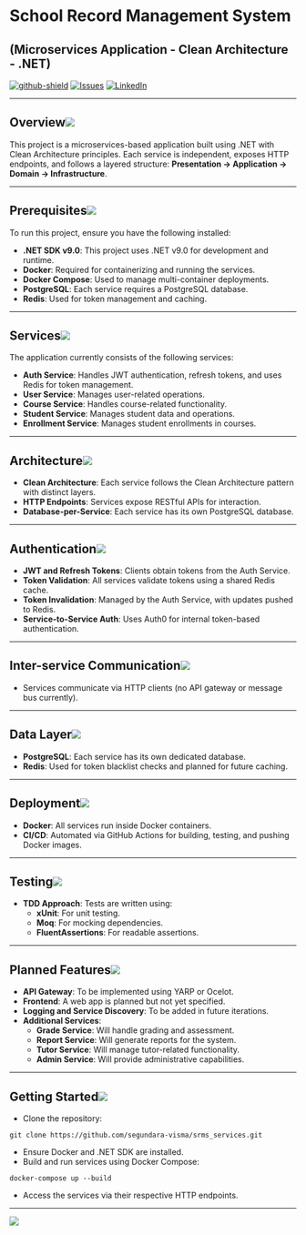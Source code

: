 ﻿# School Record Management System

## (Microservices Application - Clean Architecture - .NET)

[![github-shield]][github-url]
[![Issues][issues-shield]][issues-url]
[![LinkedIn][linkedin-shield]][linkedin-url]

---

## Overview[![](./src/assets/images/pin.jpg)](#introduction)

This project is a microservices-based application built using .NET with Clean Architecture principles. Each service is independent, exposes HTTP endpoints, and follows a layered structure: **Presentation → Application → Domain → Infrastructure**.

---

## Prerequisites[![](./src/assets/images/pin.jpg)](#prerequisites)
To run this project, ensure you have the following installed:
* **.NET SDK v9.0**: This project uses .NET v9.0 for development and runtime.
* **Docker**: Required for containerizing and running the services.
* **Docker Compose**: Used to manage multi-container deployments.
* **PostgreSQL**: Each service requires a PostgreSQL database.
* **Redis**: Used for token management and caching.

---

## Services[![](./src/assets/images/pin.jpg)](#pre-commit-hook)

The application currently consists of the following services:
* **Auth Service**: Handles JWT authentication, refresh tokens, and uses Redis for token management.
* **User Service**: Manages user-related operations.
* **Course Service**: Handles course-related functionality.
* **Student Service**: Manages student data and operations.
* **Enrollment Service**: Manages student enrollments in courses.

---

## Architecture[![](./src/assets/images/pin.jpg)](#pre-commit-hook)
* **Clean Architecture**: Each service follows the Clean Architecture pattern with distinct layers.
* **HTTP Endpoints**: Services expose RESTful APIs for interaction.
* **Database-per-Service**: Each service has its own PostgreSQL database.

---

## Authentication[![](./src/assets/images/pin.jpg)](#pre-commit-hook)
* **JWT and Refresh Tokens**: Clients obtain tokens from the Auth Service.
* **Token Validation**: All services validate tokens using a shared Redis cache.
* **Token Invalidation**: Managed by the Auth Service, with updates pushed to Redis.
* **Service-to-Service Auth**: Uses Auth0 for internal token-based authentication.

---

## Inter-service Communication[![](./src/assets/images/pin.jpg)](#pre-commit-hook)
* Services communicate via HTTP clients (no API gateway or message bus currently).

---

## Data Layer[![](./src/assets/images/pin.jpg)](#pre-commit-hook)
* **PostgreSQL**: Each service has its own dedicated database.
* **Redis**: Used for token blacklist checks and planned for future caching.

---

## Deployment[![](./src/assets/images/pin.jpg)](#pre-commit-hook)
* **Docker**: All services run inside Docker containers.
* **CI/CD**: Automated via GitHub Actions for building, testing, and pushing Docker images.

---

## Testing[![](./src/assets/images/pin.jpg)](#pre-commit-hook)
* **TDD Approach**: Tests are written using:
  * **xUnit**: For unit testing.
  * **Moq**: For mocking dependencies.
  * **FluentAssertions**: For readable assertions.

---

## Planned Features[![](./src/assets/images/pin.jpg)](#pre-commit-hook)
* **API Gateway**: To be implemented using YARP or Ocelot.
* **Frontend**: A web app is planned but not yet specified.
* **Logging and Service Discovery**: To be added in future iterations.
* **Additional Services**:
  * **Grade Service**: Will handle grading and assessment.
  * **Report Service**: Will generate reports for the system.
  * **Tutor Service**: Will manage tutor-related functionality.
  * **Admin Service**: Will provide administrative capabilities.

---

## Getting Started[![](./src/assets/images/pin.jpg)](#pre-commit-hook)
* Clone the repository:
```
git clone https://github.com/segundara-visma/srms_services.git
```
* Ensure Docker and .NET SDK are installed.
* Build and run services using Docker Compose:
```
docker-compose up --build
```
* Access the services via their respective HTTP endpoints.

---

[![](./src/assets/images/backtotop.png)](#school-record-management-system)

[issues-shield]: https://img.shields.io/github/issues/segundara-visma/srms_services.svg?style=flat-square
[issues-url]: https://github.com/segundara-visma/srms_services/issues
[linkedin-shield]: https://img.shields.io/badge/-LinkedIn-black.svg?style=flat-square&logo=linkedin&colorB=555
[linkedin-url]: https://www.linkedin.com/in/olusegunemmanuelokedara/
[github-shield]: https://img.shields.io/static/v1?label=Version%20control&message=Github&color=blue
[github-url]: https://github.com/segundara-visma/srms_services